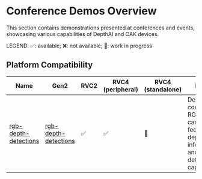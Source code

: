 # Conference Demos Overview

This section contains demonstrations presented at conferences and events, showcasing various capabilities of DepthAI and OAK devices.

LEGEND: ✅: available; ❌: not available; 🚧: work in progress

## Platform Compatibility

| Name | Gen2 | RVC2 | RVC4 (peripheral) | RVC4 (standalone) | Notes |
|------|------|------|-------------------|-------------------|-------|
| [rgb-depth-detections](rgb-depth-detections/) | [rgb-depth-detections](https://github.com/luxonis/depthai-experiments/tree/master/apps/conference-demos/rgb-depth-detections) | ✅ | ✅ | 🚧 | Demo combining RGB camera feed with depth information and object detection capabilities |